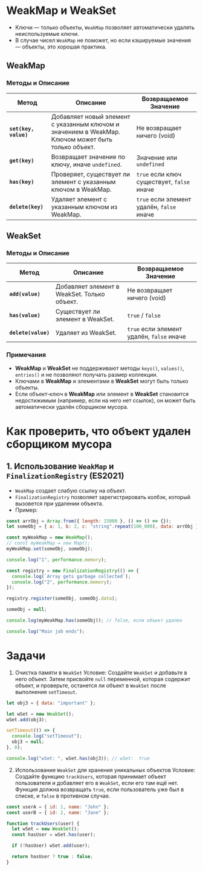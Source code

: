 # WeakMap и WeakSet

- Kлючи — только объекты, `WeakMap` позволяет автоматически удалять неиспользуемые ключи.
- В случае чисел `WeakMap` не поможет, но если кэшируемые значения — объекты, это хорошая практика.

## WeakMap

### Методы и Описание

| Метод | Описание | Возвращаемое Значение |
| --- | --- | --- |
| **`set(key, value)`** | Добавляет новый элемент с указанным ключом и значением в WeakMap. Ключом может быть только объект. | Не возвращает ничего (void) |
| **`get(key)`** | Возвращает значение по ключу, иначе `undefined`. | Значение или `undefined` |
| **`has(key)`** | Проверяет, существует ли элемент с указанным ключом в WeakMap. | `true` если ключ существует, `false` иначе |
| **`delete(key)`** | Удаляет элемент с указанным ключом из WeakMap. | `true` если элемент удалён, `false` иначе |

## WeakSet

### Методы и Описание

| Метод               | Описание                                    | Возвращаемое Значение                     |
| ------------------- | ------------------------------------------- | ----------------------------------------- |
| **`add(value)`**    | Добавляет элемент в WeakSet. Только объект. | Не возвращает ничего (void)               |
| **`has(value)`**    | Cуществует ли элемент в WeakSet.            | `true` / `false`                          |
| **`delete(value)`** | Удаляет из WeakSet.                         | `true` если элемент удалён, `false` иначе |

### Примечания

- **WeakMap** и **WeakSet** не поддерживают методы `keys()`, `values()`, `entries()` и не позволяют получать размер коллекции.
- Ключами в **WeakMap** и элементами в **WeakSet** могут быть только объекты.
- Если объект-ключ в **WeakMap** или элемент в **WeakSet** становится недостижимым (например, если на него нет ссылок), он может быть автоматически удалён сборщиком мусора.

# Как проверить, что объект удален сборщиком мусора

## 1. **Использование `WeakMap` и `FinalizationRegistry` (ES2021)**

- `WeakMap` создает слабую ссылку на объект.
- `FinalizationRegistry` позволяет зарегистрировать колбэк, который вызовется при удалении объекта.
- Пример:

```js
const arrObj = Array.from({ length: 15000 }, () => () => {});
let someObj = { a: 1, b: 2, c: "string".repeat(100_000), data: arrObj };

const myWeakMap = new WeakMap();
// const myWeakMap = new Map();
myWeakMap.set(someObj, someObj);

console.log("1", performance.memory);

const registry = new FinalizationRegistry(() => {
  console.log(`Array gets garbage collected`);
  console.log("2", performance.memory);
});

registry.register(someObj, someObj.data);

someObj = null;

console.log(myWeakMap.has(someObj)); // false, если объект удален

console.log("Main job ends");
```

# Задачи

1. Очистка памяти в `WeakSet` Условие: Создайте `WeakSet` и добавьте в него объект. Затем присвойте `null` переменной, которая содержит объект, и проверьте, останется ли объект в `WeakSet` после выполнения `setTimeout`.

```js
let obj3 = { data: "important" };

let wSet = new WeakSet();
wSet.add(obj3);

setTimeout(() => {
  console.log("setTimeout");
  obj3 = null;
}, 0);

console.log("wSet: ", wSet.has(obj3)); // wSet:  true
```

2. Использование `WeakSet` для хранения уникальных объектов Условие: Создайте функцию `trackUsers`, которая принимает объект пользователя и добавляет его в `WeakSet`, если его там ещё нет. Функция должна возвращать `true`, если пользователь уже был в списке, и `false` в противном случае.

```js
const userA = { id: 1, name: "John" };
const userB = { id: 2, name: "Jane" };

function trackUsers(user) {
  let wSet = new WeakSet();
  const hasUser = wSet.has(user);

  if (!hasUser) wSet.add(user);

  return hasUser ? true : false;
}
```

